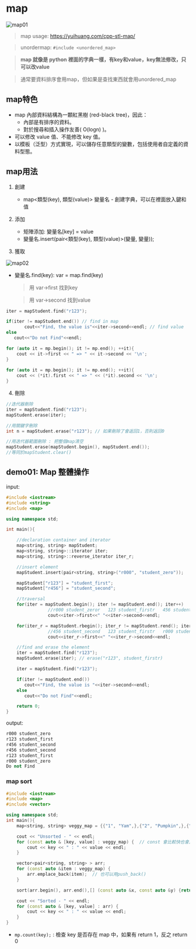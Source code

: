 # map

![map01](https://github.com/stereomp3/note/blob/main/picture/c%2B%2B/map01.png)

> map usage: https://yuihuang.com/cpp-stl-map/

> unordermap: `#include <unordered_map>`

> **map 就像是 python 裡面的字典一樣，有key和value，key無法修改，只可以改value**

> 通常要資料排序會用map，但如果是查找東西就會用unordered_map

## map特色
* map 內部資料結構為一顆紅黑樹 (red-black tree)，因此：
   * 內部是有排序的資料。
   * 對於搜尋和插入操作友善( O(logn) )。
* 可以修改 value 值、不能修改 key 值。
* 以模板（泛型）方式實現，可以儲存任意類型的變數，包括使用者自定義的資料型態。

## map用法

1. 創建
   * map<類型(key), 類型(value)> 變量名 -  創建字典，可以在裡面放入鍵和值

2. 添加
   * 矩陣添加: 變量名[key] = value
   * 變量名.insert(pair<類型(key), 類型(value)>(變量, 變量));

3. 獲取

![map02](https://github.com/stereomp3/note/blob/main/picture/c%2B%2B/map02.png)

   * 變量名.find(key):  var = map.find(key)
     > 用 var->first 找到key

     > 用 var->second 找到value

```c++
iter = mapStudent.find("r123");

if(iter != mapStudent.end()) // find in map
       cout<<"Find, the value is"<<iter->second<<endl; // find value
else
   cout<<"Do not Find"<<endl;
```

```c++
for (auto it = mp.begin(); it != mp.end(); ++it){
    cout << it->first << " => " << it->second << '\n';
}
 
for (auto it = mp.begin(); it != mp.end(); ++it){
    cout << (*it).first << " => " << (*it).second << '\n';
}
```

4. 刪除


```c++
//迭代器刪除
iter = mapStudent.find("r123");
mapStudent.erase(iter);

//用關鍵字刪除
int n = mapStudent.erase("r123"); // 如果刪除了會返回1，否則返回0

//用迭代器範圍刪除 : 把整個map清空
mapStudent.erase(mapStudent.begin(), mapStudent.end());
//等同於mapStudent.clear()
```


## demo01: Map 整體操作

input:

```c++
#include <iostream>
#include <string>
#include <map>

using namespace std;

int main(){

    //declaration container and iterator
    map<string, string> mapStudent;
    map<string, string>::iterator iter;
    map<string, string>::reverse_iterator iter_r;

    //insert element
    mapStudent.insert(pair<string, string>("r000", "student_zero"));

    mapStudent["r123"] = "student_first";
    mapStudent["r456"] = "student_second";

    //traversal
    for(iter = mapStudent.begin(); iter != mapStudent.end(); iter++)
                //r000 student_zeror   123 student_firstr   456 student_second
                cout<<iter->first<<" "<<iter->second<<endl;

    for(iter_r = mapStudent.rbegin(); iter_r != mapStudent.rend(); iter_r++)
                //456 student_second   123 student_firstr   r000 student_zeror
                cout<<iter_r->first<<" "<<iter_r->second<<endl;

    //find and erase the element
    iter = mapStudent.find("r123");
    mapStudent.erase(iter); // erase("r123", student_firstr)

    iter = mapStudent.find("r123");

    if(iter != mapStudent.end())
       cout<<"Find, the value is "<<iter->second<<endl;
    else
       cout<<"Do not Find"<<endl;

    return 0;
}
```

output:

```c++
r000 student_zero
r123 student_first
r456 student_second
r456 student_second
r123 student_first
r000 student_zero
Do not Find
```

### map sort
```c++
#include <iostream>
#include <map>
#include <vector>

using namespace std;
int main(){
    map<string, string> veggy_map = {{"1", "Yam",},{"2", "Pumpkin",},{"3", "Ginger",},{"4", "Melon",},{"5", "Beetroot",},{"6", "Spinach",}};

    cout << "Unsorted - " << endl;
    for (const auto & [key, value] : veggy_map) {  // const 會比較快也會比較安全
        cout << key << " : " << value << endl;
    }

    vector<pair<string, string> > arr;
    for (const auto &item : veggy_map) {
        arr.emplace_back(item);  // 也可以用push_back()
    }

    sort(arr.begin(), arr.end(),[] (const auto &x, const auto &y) {return x.second < y.second;});

    cout << "Sorted - " << endl;
    for (const auto & [key, value] : arr) {
        cout << key << " : " << value << endl;
    }
}
```


* `mp.count(key);` : 檢查 key 是否存在 map 中，如果有 return 1，反之 return 0